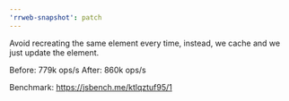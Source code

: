 ```yaml
---
'rrweb-snapshot': patch
---
```


Avoid recreating the same element every time, instead, we cache and we just update the element.

Before: 779k ops/s
After: 860k ops/s

Benchmark: https://jsbench.me/ktlqztuf95/1
